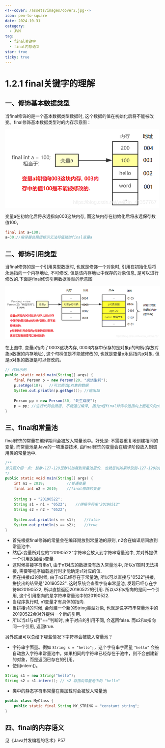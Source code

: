 ```yaml
---
<!--cover: /assets/images/cover2.jpg-->
icon: pen-to-square
date: 2024-10-31
category:
  - JVM
tag:
  - final关键字
  - final内存语义
star: true
ticky: true
---
```


# 1.2.1 final关键字的理解

## 一、修饰基本数据类型

当final修饰的是一个基本数据类型数据时, 这个数据的值在初始化后将不能被改变。final修饰基本数据类型时的内存示意图：

![image](pic/1.png)

变量a在初始化后将永远指向003这块内存, 而这块内存在初始化后将永远保存数值100。

```java
final int a=100;
a=30;//编译器会报错提示无法将值赋给final变量a
```

## 二、修饰引用类型

当final修饰的是一个引用类型数据时, 也就是修饰一个对象时, 引用在初始化后将永远指向一个内存地址, 不可修改. 但是该内存地址中保存的对象信息, 是可以进行修改的.下面是final修饰引用数据类型的示意图

![image](pic/2.png)

在上图中, 变量p指向了0003这块内存, 0003内存中保存的是对象p的句柄(存放对象p数据的内存地址), 这个句柄值是不能被修改的, 也就是变量p永远指向p对象. 但是p对象的数据是可以修改的。

```java
// 代码示例
public static void main(String[] args) {
    final Person p = new Person(20, "炭烧生蚝");
    p.setAge(18);   //可以修改p对象的数据
    System.out.println(p.getAge()); //输出18

    Person pp = new Person(30, "蚝生烧炭");
    p = pp; //这行代码会报错, 不能通过编译, 因为p经final修饰永远指向上面定义的p对象, 不能指向pp对象. 
}
```

## 三、final和常量池

final修饰的常量在编译期间会被放入常量池中。好处是: 不需要重复地创建相同的变量. 而常量池是Java的一项重要技术, 由final修饰的变量会在编译阶段放入到调用类的常量池中.

```java
/**
首先要介绍一点: 整数-127-128是默认加载到常量池里的, 也就是说如果涉及到-127-128的整数操作, 默认在编译期就能确定整数的值. 所以这里我故意选用数字2019(大于128), 避免数字默认就存在常量池中.
*/
public static void main(String[] args) {
    int n1 = 2019;          //普通变量
    final int n2 = 2019;    //final修饰的变量

    String s = "20190522";  
    String s1 = n1 + "0522";	//拼接字符串"20190512"
    String s2 = n2 + "0522";	

    System.out.println(s == s1);	//false
    System.out.println(s == s2);	//true
}
```

- 首先根据final修饰的常量会在编译期放到常量池的原则, n2会在编译期间放到常量池中.
- 然后s变量所对应的"20190522"字符串会放入到字符串常量池中, 并对外提供一个引用返回给s变量.
- 这时候拼接字符串s1, 由于n1对应的数据没有放入常量池中, 所以s1暂时无法拼接, 需要等程序加载运行时才能确定s1对应的值.
- 但在拼接s2的时候, 由于n2已经存在于常量池, 所以可以直接与"0522"拼接, 拼接出的结果是"20190522". 这时系统会查看字符串常量池, 发现已经存在字符串20190522, 所以直接返回20190522的引用. 所以s2和s指向的是同一个引用, 这个引用指向的是字符串常量池中的20190522.
- 当程序执行时, n1变量才有具体的指向.
- 当拼接s1的时候, 会创建一个新的String类型对象, 也就是说字符串常量池中的20190522会对外提供一个新的引用.
- 所以当s1与s用"=="判断时, 由于对应的引用不同, 会返回false. 而s2和s指向同一个引用, 返回true.

另外这里可以总结下哪些情况下字符串会被放入常量池？

- 字符串字面量。例如 `String s = "hello";`，这个字符串字面量 `"hello"` 会被自动放入字符串常量池中。如果相同的字符串已经存在于池中，则不会创建新的对象，而是返回已存在的引用。
- 使用intern()。

```java
String s1 = new String("hello");
String s2 = s1.intern(); // s2 将指向常量池中的 "hello"
```

- 类中的静态字符串常量在类加载时会被放入常量池

```java
public class MyClass {
    public static final String MY_STRING = "constant string";
}
```

## 四、final的内存语义

见《Java并发编程的艺术》P57
